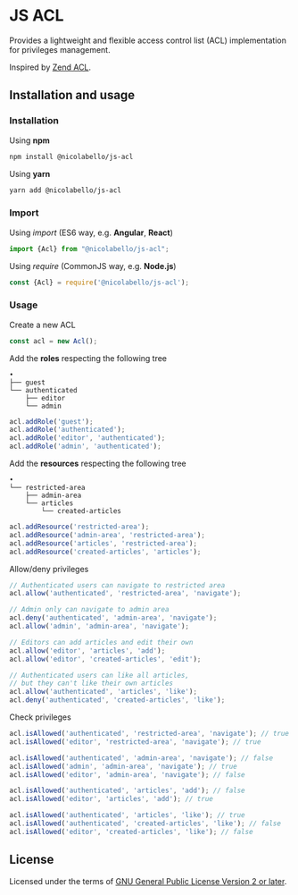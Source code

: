 # JS ACL

Provides a lightweight and flexible access control list (ACL) implementation for privileges management.

Inspired by [Zend ACL](https://framework.zend.com/manual/2.4/en/modules/zend.permissions.acl.intro.html).

## Installation and usage

### Installation

Using **npm**

```bash
npm install @nicolabello/js-acl
```

Using **yarn**

```bash
yarn add @nicolabello/js-acl
```

### Import

Using _import_ (ES6 way, e.g. **Angular**, **React**)

```js
import {Acl} from "@nicolabello/js-acl";
```

Using _require_ (CommonJS way, e.g. **Node.js**)

```js
const {Acl} = require('@nicolabello/js-acl');
```

### Usage

Create a new ACL

```js
const acl = new Acl();
```

Add the **roles** respecting the following tree

```
•
├── guest
└── authenticated
    ├── editor
    └── admin
```

```js
acl.addRole('guest');
acl.addRole('authenticated');
acl.addRole('editor', 'authenticated');
acl.addRole('admin', 'authenticated');
```

Add the **resources** respecting the following tree

```
•
└── restricted-area
    ├── admin-area
    └── articles
        └── created-articles
```

```js
acl.addResource('restricted-area');
acl.addResource('admin-area', 'restricted-area');
acl.addResource('articles', 'restricted-area');
acl.addResource('created-articles', 'articles');
```

Allow/deny privileges

```js
// Authenticated users can navigate to restricted area
acl.allow('authenticated', 'restricted-area', 'navigate');

// Admin only can navigate to admin area
acl.deny('authenticated', 'admin-area', 'navigate');
acl.allow('admin', 'admin-area', 'navigate');

// Editors can add articles and edit their own
acl.allow('editor', 'articles', 'add');
acl.allow('editor', 'created-articles', 'edit');

// Authenticated users can like all articles,
// but they can't like their own articles
acl.allow('authenticated', 'articles', 'like');
acl.deny('authenticated', 'created-articles', 'like');
```

Check privileges
```js
acl.isAllowed('authenticated', 'restricted-area', 'navigate'); // true
acl.isAllowed('editor', 'restricted-area', 'navigate'); // true

acl.isAllowed('authenticated', 'admin-area', 'navigate'); // false
acl.isAllowed('admin', 'admin-area', 'navigate'); // true
acl.isAllowed('editor', 'admin-area', 'navigate'); // false

acl.isAllowed('authenticated', 'articles', 'add'); // false
acl.isAllowed('editor', 'articles', 'add'); // true

acl.isAllowed('authenticated', 'articles', 'like'); // true
acl.isAllowed('authenticated', 'created-articles', 'like'); // false
acl.isAllowed('editor', 'created-articles', 'like'); // false
```

## License

Licensed under the terms of [GNU General Public License Version 2 or later](http://www.gnu.org/licenses/gpl.html).
